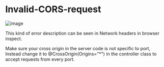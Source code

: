 # Invalid-CORS-request

![image](https://user-images.githubusercontent.com/2658837/97627771-111b2c80-19e9-11eb-8dad-b17ca7b4deb0.png)

This kind of error description can be seen in Network headers in browser inspect.


Make sure your cross origin in the server code is not specific to port, Instead change it to @CrossOrigin(Origins="*") in the controller class to accept requests from every port. 
